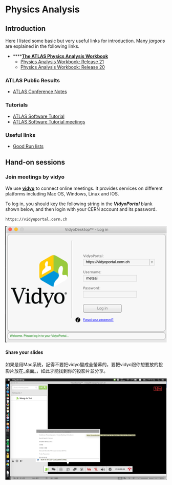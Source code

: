 # Physics Analysis

## Introduction

Here I listed some basic but very useful links for introduction. Many _jargons_ are explained in the following links. 

* \*\*\*\*[**The ATLAS Physics Analysis Workbook**](https://twiki.cern.ch/twiki/bin/view/AtlasProtected/PhysicsAnalysisWorkBook)
  * [Physics Analysis Workbook: Release 21](https://twiki.cern.ch/twiki/bin/view/AtlasProtected/PhysicsAnalysisWorkBookRel21)
  * [Physics Analysis Workbook: Release 20](https://twiki.cern.ch/twiki/bin/view/AtlasProtected/PhysicsAnalysisWorkBookRel20)

### ATLAS Public Results

* [ATLAS Conference Notes](https://twiki.cern.ch/twiki/bin/view/AtlasPublic/CONFnotes)

### Tutorials

* [ATLAS Software Tutorial](https://atlassoftwaredocs.web.cern.ch/ABtutorial/)
* [ATLAS Software Tutorial meetings](https://indico.cern.ch/category/397/)

### Useful links

* [Good Run lists](https://twiki.cern.ch/twiki/bin/viewauth/AtlasProtected/GoodRunListsForAnalysisRun2)

## Hand-on sessions

### Join meetings by vidyo

We use [**vidyo**](http://information-technology.web.cern.ch/services/fe/vidyo) to connect online meetings. It provides services on different platforms including Mac OS, Windows, Linux and IOS. 

To log in, you should key the following string in the _**VidyoPortal**_ blank shown below, and then login with your CERN account and its password. 

```text
https://vidyoportal.cern.ch
```

![](../.gitbook/assets/ying-mu-kuai-zhao-20190605-xia-wu-8.48.02.png)

#### Share your slides

如果是用Mac系統，記得不要把vidyo變成全螢幕的，要把vidyo跟你想要放的投影片放在_桌面_，如此才能找到你的投影片並分享。

![](../.gitbook/assets/ying-mu-kuai-zhao-20190605-xia-wu-11.42.30.png)



